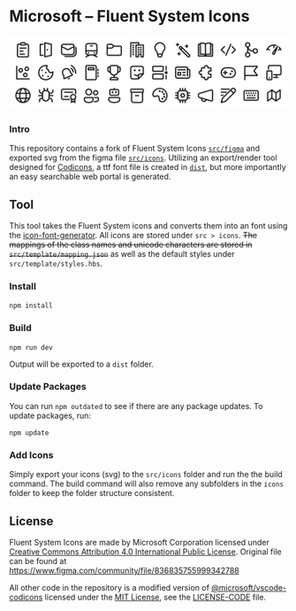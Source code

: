 # Microsoft – Fluent System Icons

![collage of fluent system icons](docs/fluentsystemicons.svg)

### Intro

This repository contains a fork of Fluent System Icons [`src/figma`](src/figma) and exported svg from the figma file [`src/icons`](src/icons). Utilizing an export/render tool designed for [Codicons](https://github.com/microsoft/vscode-codicons), a ttf font file is created in [`dist`](dist), but more importantly an easy searchable web portal is generated. 

## Tool 

This tool takes the Fluent System icons and converts them into an font using the [icon-font-generator](https://github.com/Workshape/icon-font-generator). All icons are stored under `src > icons`. ~~The mappings of the class names and unicode characters are stored in `src/template/mapping.json`~~ as well as the default styles under `src/template/styles.hbs`.

### Install

```
npm install
```

### Build

```
npm run dev
```

Output will be exported to a `dist` folder. 

### Update Packages

You can run `npm outdated` to see if there are any package updates. To update packages, run:

```
npm update
```

### Add Icons

Simply export your icons (svg) to the `src/icons` folder and run the the build command. The build command will also remove any subfolders in the `icons` folder to keep the folder structure consistent.

## License

Fluent System Icons are made by Microsoft Corporation licensed under [Creative Commons Attribution 4.0 International Public License](https://creativecommons.org/licenses/by/4.0/legalcode). Original file can be found at https://www.figma.com/community/file/836835755999342788 

All other code in the repository is a modified version of [@microsoft/vscode-codicons](https://github.com/microsoft/vscode-codicons/tree/834f35ab47a04cf60eb5a51b1c2dab791d2d576c) licensed under the [MIT License](https://opensource.org/licenses/MIT), see the
[LICENSE-CODE](LICENSE-CODE) file.

